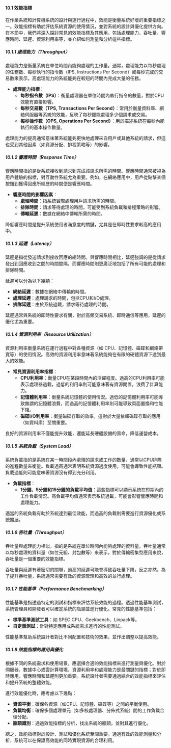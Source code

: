 #### 10.1 效能指標

在作業系統和計算機系統的設計與運行過程中，效能是衡量系統好壞的重要指標之一。效能指標有助於評估系統資源的使用情況，並對系統的設計與優化提供方向。在本節中，我們將深入探討常見的效能指標及其應用，包括處理能力、吞吐量、響應時間、延遲、資源利用率等，並介紹如何測量和分析這些指標。

##### 10.1.1 處理能力（Throughput）

處理能力是衡量系統在單位時間內能夠處理的工作量。通常，處理能力以每秒處理的任務數、每秒執行的指令數（IPS, Instructions Per Second）或每秒完成的交易數來表示。高處理能力的系統能夠在較短的時間內完成大量的任務。

- **處理能力指標**：
  - **每秒指令數（IPS）**：衡量處理器在單位時間內執行指令的數量，對於CPU效能有直接影響。
  - **每秒交易數（TPS, Transactions Per Second）**：常用於衡量資料庫、網絡伺服器等系統的效能，反映了每秒鐘能處理多少個請求或交易。
  - **每秒操作數（OPS, Operations Per Second）**：用於描述系統在每秒內能執行的基本操作數量。

處理能力的提高通常意味著系統能夠更快地處理來自用戶或其他系統的請求，但這也受到其他因素（如資源分配、排程策略等）的影響。

##### 10.1.2 響應時間（Response Time）

響應時間指的是從系統接收到請求到完成該請求所需的時間。響應時間通常被視為用戶體驗的指標，對互動性系統尤為重要。例如，在網絡應用中，用戶從點擊某個按鈕到獲得回應所經歷的時間便是響應時間。

- **響應時間的影響因素**：
  - **處理時間**：指系統實際處理用戶請求所需的時間。
  - **排隊時間**：請求等待處理的時間，可能受到系統負載和排程策略的影響。
  - **傳輸延遲**：數據在網絡中傳輸所需的時間。

降低響應時間是提升系統使用者滿意度的關鍵，尤其是在即時性要求較高的應用中。

##### 10.1.3 延遲（Latency）

延遲是指從發送請求到接收回應的總時間。與響應時間相比，延遲強調的是從請求發出到回應收到之間的時間間隔，而響應時間則更廣泛地包括了所有可能的處理和排隊時間。

延遲可以分為以下幾類：
- **網絡延遲**：數據在網絡中傳輸的時間。
- **處理延遲**：處理請求的時間，包括CPU和I/O處理。
- **排隊延遲**：由於系統過載，請求等待處理的時間。

延遲通常與系統的即時性要求有關，對於高頻交易系統、即時通信等應用，延遲的優化尤為重要。

##### 10.1.4 資源利用率（Resource Utilization）

資源利用率衡量系統在運行過程中對各種資源（如 CPU、記憶體、磁碟和網絡帶寬等）的使用情況。高效的資源利用率意味著系統能夠在有限的硬體資源下達到最大的效能。

- **常見資源利用率指標**：
  - **CPU利用率**：衡量CPU在某段時間內的活躍程度。過高的CPU利用率可能表示處理器過載，過低的利用率則可能意味著有資源閒置，浪費了計算能力。
  - **記憶體利用率**：衡量系統記憶體的使用情況。過低的記憶體利用率可能導致無謂的記憶體浪費，而過高的記憶體利用率則可能導致頁面置換和性能下降。
  - **磁碟I/O利用率**：衡量磁碟存取的效率，這對於大量依賴磁碟存取的應用（如資料庫）至關重要。

良好的資源利用率不僅能提升效能，還能延長硬體設備的壽命，降低運營成本。

##### 10.1.5 系統負載（System Load）

系統負載指的是系統在某一時間段內處理的請求或工作的數量，通常以CPU排隊的進程數量來衡量。負載過高通常表明系統資源過度使用，可能會導致性能瓶頸。負載過低則可能意味著資源沒有得到充分利用。

- **負載指標**：
  - **1分鐘、5分鐘和15分鐘的負載平均值**：這些指標可以顯示系統在短期內的工作負載情況。高負載平均值通常表示系統過載，可能會影響響應時間和處理能力。

適當的系統負載有助於系統達到最佳效能，而過高的負載則需要進行資源優化或系統擴展。

##### 10.1.6 吞吐量（Throughput）

吞吐量與處理能力相似，指的是系統在單位時間內能夠處理的資料量。吞吐量通常以每秒處理的資料量（如位元組、封包數等）來表示，對於傳輸密集型應用來說，吞吐量是一個重要的效能指標。

吞吐量與延遲有著密切的關聯，過高的延遲可能會導致吞吐量下降，反之亦然。為了提升吞吐量，系統通常需要有效的資源管理和高效的並行處理。

##### 10.1.7 性能基準（Performance Benchmarking）

性能基準是指透過特定的測試和指標來評估系統效能的過程。透過性能基準測試，系統管理員和開發者可以確定系統的瓶頸並進行優化。常見的性能基準包括：
- **標準基準測試工具**：如 SPEC CPU、Geekbench、Linpack等。
- **自定義測試**：針對特定應用或系統需求進行的性能測試。

性能基準幫助系統設計者對比不同配置和技術的效果，並作出調整以提高效能。

##### 10.1.8 效能指標的應用與優化

根據不同的系統需求和使用場景，應選擇合適的效能指標來進行測量與優化。對於伺服器、數據中心或雲計算環境，資源利用率和處理能力是最關鍵的指標；對於即時應用，響應時間和延遲則更加重要。系統設計者需要通過綜合的效能指標來評估和提升系統的整體效能。

進行效能優化時，應考慮以下幾點：
- **資源平衡**：確保各資源（如CPU、記憶體、磁碟等）之間的平衡使用。
- **負載均衡**：確保多個處理單元（如多核處理器、分佈式系統）間的工作負載合理分配。
- **瓶頸識別**：通過效能指標的分析，找出系統的瓶頸，並對其進行優化。

總之，效能指標對於設計、測試和優化系統至關重要。通過有效的效能測量和分析，系統可以在保證高效能的同時實現資源的合理利用。